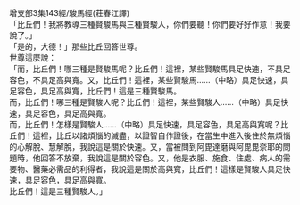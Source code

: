 增支部3集143經/駿馬經(莊春江譯)  
「比丘們！我將教導三種賢駿馬與三種賢駿人，你們要聽！你們要好好作意！我要說了。」  
「是的，大德！」那些比丘回答世尊。  
世尊這麼說：  
「而，比丘們！哪三種是賢駿馬呢？比丘們！這裡，某些賢駿馬具足快速，不具足容色，不具足高與寬。又，比丘們！這裡，某些賢駿馬……（中略）具足快速，具足容色，具足高與寬，比丘們！這是三種賢駿馬。  
而，比丘們！哪三種是賢駿人呢？比丘們！這裡，某些賢駿人……（中略）具足快速，具足容色，具足高與寬。  
而，比丘們！怎樣是賢駿人……（中略）具足快速，具足容色，具足高與寬呢？比丘們！這裡，比丘以諸煩惱的滅盡，以證智自作證後，在當生中進入後住於無煩惱的心解脫、慧解脫，我說這是關於快速。又，當被問到阿毘達磨與阿毘毘奈耶的問題時，他回答不放棄，我說這是關於容色。又，他是衣服、施食、住處、病人的需要物、醫藥必需品的利得者，我說這是關於高與寬，比丘們！這樣是賢駿人具足快速，具足容色，具足高與寬。  
比丘們！這是三種賢駿人。」  
  
  
